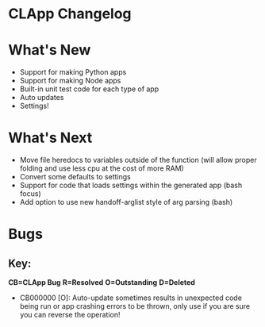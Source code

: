 # CLApp Changelog

# What's New

- Support for making Python apps
- Support for making Node apps
- Built-in unit test code for each type of app
- Auto updates
- Settings!

# What's Next

- Move file heredocs to variables outside of the function (will allow proper folding and use less cpu at the cost of more RAM)
- Convert some defaults to settings
- Support for code that loads settings within the generated app (bash focus)
- Add option to use new handoff-arglist style of arg parsing (bash)

# Bugs
## Key:
**CB=CLApp Bug**
**R=Resolved**
**O=Outstanding**
**D=Deleted**

- CB000000 [O]: Auto-update sometimes results in unexpected code being run or app crashing errors to be thrown, only use if you are sure you can reverse the operation!
